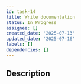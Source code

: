```yaml
---
id: task-14
title: Write documentation
status: In Progress
assignee: []
created_date: '2025-07-13'
updated_date: '2025-07-16'
labels: []
dependencies: []
---
```


## Description
